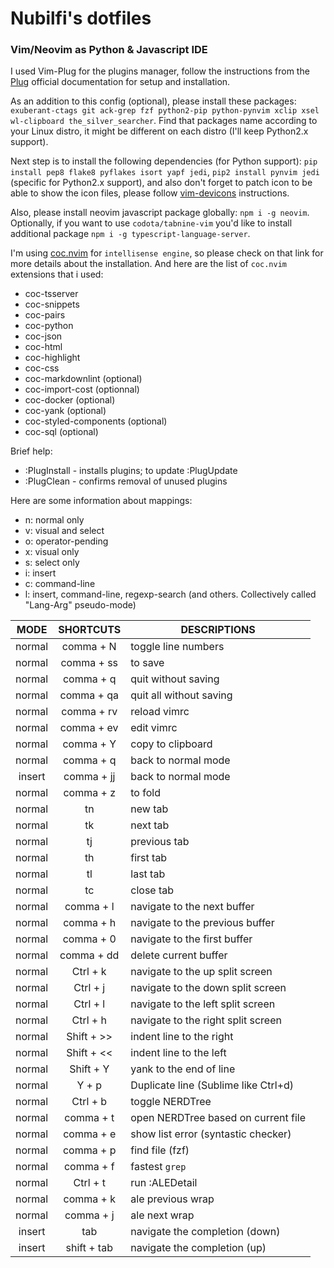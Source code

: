 # Nubilfi's dotfiles

### Vim/Neovim as Python & Javascript IDE

I used Vim-Plug for the plugins manager, follow the instructions from the [Plug](https://github.com/junegunn/vim-plug) official documentation for setup and installation.

As an addition to this config (optional), please install these packages: `exuberant-ctags git ack-grep fzf python2-pip python-pynvim xclip xsel wl-clipboard the_silver_searcher`. Find that packages name according to your Linux distro, it might be different on each distro (I'll keep Python2.x support).

Next step is to install the following dependencies (for Python support): `pip install pep8 flake8 pyflakes isort yapf jedi`, `pip2 install pynvim jedi` (specific for Python2.x support), and also don't forget to patch icon to be able to show the icon files, please follow [vim-devicons](https://github.com/ryanoasis/vim-devicons) instructions.

Also, please install neovim javascript package globally: `npm i -g neovim`. Optionally, if you want to use `codota/tabnine-vim` you'd like to install additional package `npm i -g typescript-language-server`.

I'm using [coc.nvim](https://github.com/neoclide/coc.nvim) for `intellisense engine`, so please check on that link for more details about the installation. And here are the list of `coc.nvim` extensions that i used:

- coc-tsserver
- coc-snippets
- coc-pairs
- coc-python
- coc-json
- coc-html
- coc-highlight
- coc-css
- coc-markdownlint (optional)
- coc-import-cost (optionnal)
- coc-docker (optional)
- coc-yank (optional)
- coc-styled-components (optional)
- coc-sql (optional)

Brief help:

- :PlugInstall    - installs plugins; to update :PlugUpdate
- :PlugClean      - confirms removal of unused plugins

Here are some information about mappings:

- n: normal only
- v: visual and select
- o: operator-pending
- x: visual only
- s: select only
- i: insert
- c: command-line
- l: insert, command-line, regexp-search (and others. Collectively called "Lang-Arg" pseudo-mode)

|     MODE      | SHORTCUTS  | DESCRIPTIONS                                  |
| :-----------: | :--------: | --------------------------------------------- |
|    normal     | comma + N  | toggle line numbers                           |
|    normal     | comma + ss | to save                                       |
|    normal     | comma + q  | quit without saving                           |
|    normal     | comma + qa | quit all without saving                       |
|    normal     | comma + rv | reload vimrc                                  |
|    normal     | comma + ev | edit vimrc                                    |
|    normal     | comma + Y  | copy to clipboard                             |
|    normal     | comma + q  | back to normal mode                           |
|    insert     | comma + jj | back to normal mode                           |
|    normal     | comma + z  | to fold                                       |
|    normal     |     tn     | new tab                                       |
|    normal     |     tk     | next tab                                      |
|    normal     |     tj     | previous tab                                  |
|    normal     |     th     | first tab                                     |
|    normal     |     tl     | last tab                                      |
|    normal     |     tc     | close tab                                     |
|    normal     | comma + l  | navigate to the next buffer                   |
|    normal     | comma + h  | navigate to the previous buffer               |
|    normal     | comma + 0  | navigate to the first buffer                  |
|    normal     | comma + dd | delete current buffer                         |
|    normal     |  Ctrl + k  | navigate to the up split screen               |
|    normal     |  Ctrl + j  | navigate to the down split screen             |
|    normal     |  Ctrl + l  | navigate to the left split screen             |
|    normal     |  Ctrl + h  | navigate to the right split screen            |
|    normal     | Shift + >> | indent line to the right                      |
|    normal     | Shift + << | indent line to the left                       |
|    normal     | Shift + Y  | yank to the end of line                       |
|    normal     |   Y + p    | Duplicate line (Sublime like Ctrl+d)          |
|    normal     |  Ctrl + b  | toggle NERDTree                               |
|    normal     | comma + t  | open NERDTree based on current file           |
|    normal     | comma + e  | show list error (syntastic checker)           |
|    normal     | comma + p  | find file (fzf)                               |
|    normal     | comma + f  | fastest `grep`                                |
|    normal     |  Ctrl + t  | run :ALEDetail                                |
|    normal     | comma + k  | ale previous wrap                             |
|    normal     | comma + j  | ale next wrap                                 |
|    insert     | tab        | navigate the completion (down)                |
|    insert     | shift + tab| navigate the completion (up)                  |
